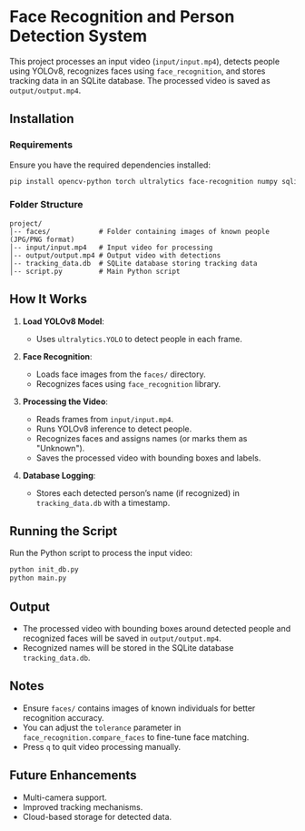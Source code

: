 # Face Recognition and Person Detection System

This project processes an input video (`input/input.mp4`), detects people using YOLOv8, recognizes faces using `face_recognition`, and stores tracking data in an SQLite database. The processed video is saved as `output/output.mp4`.

## Installation

### Requirements
Ensure you have the required dependencies installed:

```sh
pip install opencv-python torch ultralytics face-recognition numpy sqlite3
```

### Folder Structure
```
project/
│-- faces/            # Folder containing images of known people (JPG/PNG format)
│-- input/input.mp4   # Input video for processing
│-- output/output.mp4 # Output video with detections
│-- tracking_data.db  # SQLite database storing tracking data
│-- script.py         # Main Python script
```

## How It Works

1. **Load YOLOv8 Model**:
   - Uses `ultralytics.YOLO` to detect people in each frame.

2. **Face Recognition**:
   - Loads face images from the `faces/` directory.
   - Recognizes faces using `face_recognition` library.

3. **Processing the Video**:
   - Reads frames from `input/input.mp4`.
   - Runs YOLOv8 inference to detect people.
   - Recognizes faces and assigns names (or marks them as "Unknown").
   - Saves the processed video with bounding boxes and labels.

4. **Database Logging**:
   - Stores each detected person’s name (if recognized) in `tracking_data.db` with a timestamp.

## Running the Script

Run the Python script to process the input video:

```sh
python init_db.py
python main.py
```

## Output
- The processed video with bounding boxes around detected people and recognized faces will be saved in `output/output.mp4`.
- Recognized names will be stored in the SQLite database `tracking_data.db`.

## Notes
- Ensure `faces/` contains images of known individuals for better recognition accuracy.
- You can adjust the `tolerance` parameter in `face_recognition.compare_faces` to fine-tune face matching.
- Press `q` to quit video processing manually.

## Future Enhancements
- Multi-camera support.
- Improved tracking mechanisms.
- Cloud-based storage for detected data.

